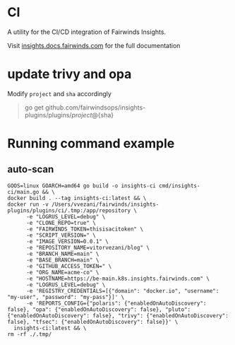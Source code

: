 # CI

A utility for the CI/CD integration of Fairwinds Insights.

Visit
[insights.docs.fairwinds.com](https://insights.docs.fairwinds.com/features/continuous-integration/)
for the full documentation


# update trivy and opa

Modify `project` and `sha` accordingly
> go get github.com/fairwindsops/insights-plugins/plugins/${project}@${sha}

# Running command example

## auto-scan
```
GOOS=linux GOARCH=amd64 go build -o insights-ci cmd/insights-ci/main.go && \
docker build . --tag insights-ci:latest && \
docker run -v /Users/vvezani/fairwinds/insights-plugins/plugins/ci/.tmp:/app/repository \
      -e "LOGRUS_LEVEL=debug" \
      -e "CLONE_REPO=true" \
      -e "FAIRWINDS_TOKEN=thisisacitoken" \
      -e "SCRIPT_VERSION=" \
      -e "IMAGE_VERSION=0.0.1" \
      -e "REPOSITORY_NAME=vitorvezani/blog" \
      -e "BRANCH_NAME=main" \
      -e "BASE_BRANCH=main" \
      -e "GITHUB_ACCESS_TOKEN=" \
      -e "ORG_NAME=acme-co" \
      -e "HOSTNAME=https://be-main.k8s.insights.fairwinds.com" \
      -e "LOGRUS_LEVEL=debug" \
      -e 'REGISTRY_CREDENTIALS=[{"domain": "docker.io", "username": "my-user", "password": "my-pass"}]' \
      -e 'REPORTS_CONFIG={"polaris": {"enabledOnAutoDiscovery": false}, "opa": {"enabledOnAutoDiscovery": false}, "pluto": {"enabledOnAutoDiscovery": false}, "trivy": {"enabledOnAutoDiscovery": false}, "tfsec": {"enabledOnAutoDiscovery": false}}' \
  insights-ci:latest && \ 
rm -rf ./.tmp/
```